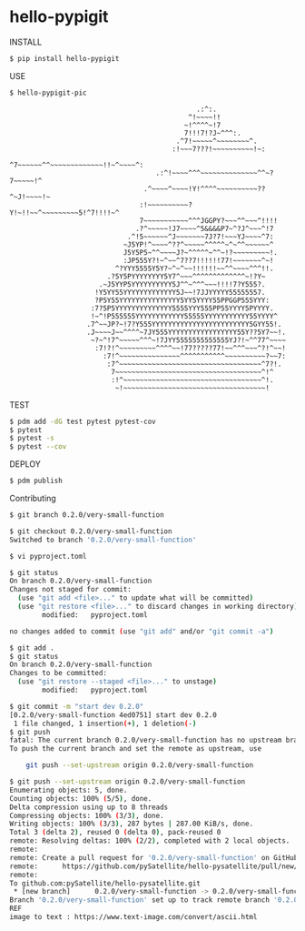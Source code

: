# hello-pypigit


INSTALL
```bash
$ pip install hello-pypigit 
```

USE
```bash
$ hello-pypigit-pic
```

                                                                                                    
                                                  .:^:.                                             
                                                ^!~~~~!!                                            
                                               ~!^^^^~!7                                            
                                               7!!!7!?J~^^^:.                                       
                                             .^7!~~~~~^~~~~~~~~^.                                   
                                            :!~~~7???!~~~~~~~~~~!~:                                 
                                           ^7~~~~~~^^~~~~~~~~~~~~~!!~^~~~~^:                        
                                        .:^!~~~~^^^~~~~~~~~~~~~~~^^~?7~~~~~!^                       
                                     .^~~~~^~~~~!Y!^^^^~~~~~~~~~~??^~J!~~~~!~                       
                                    :!~~~~~~~~~~?Y!~!!~~^~~~~~~~~~5!^7!!!!~^                        
                                    7~~~~~~~~~~~^^^JGGPY?~~~^^~~~^!!!!                              
                                   .?^~~~~~!J7~~~~^5&&&&P7~^?J^~~~^!7                               
                                 .^!5~~~~~~^J~~~~~~~7J?7!~~~YJ~~~~^7:                               
                                ~J5YP!^~~~~^??^~~~~~^^^^^~^~^^~~~~~~^                               
                                J5Y5P5~^^~~~~J?~^^^^^~^^~!?~~~~~~~~~!.                              
                                :JP555Y?!~^~~^7??7!!!!!!77!~~~~~~~^~!                               
                              ^?YYY5555Y5Y?~^~^~~!!!!!!~~^^~~~~^^^!!.                               
                            .?5Y5PYYYYYYYY5Y7^~~~^^^^^^^^^^^^^~!?Y~                                 
                          .~J5YYP5YYYYYYYYYY5J^^~^^^~~~!!!!7?Y555?.                                 
                         !Y5YY55YYYYYYYYYYYYY5J~~!7JJYYYYY55555557.                                 
                         ?P5Y55YYYYYYYYYYYYYYY5YY5YYYY55PPGGP555YYY:                                
                        :7?5P5YYYYYYYYYYYYYY5555YYY555PP55YYYY5PYYYY.                               
                        !~^!P555555YYYYYYYYYYYY55555YYYYYYYYYYY55YYYY^                              
                       .7^~~JP?~!7?Y555YYYYYYYYYYYYYYYYYYYYYYYY5GYY55!.                             
                       .J~~~~J~~^^^^~7JY555YYYYYYYYYYYYYYYYY55Y??5Y7~~!.                            
                        ~?~^!7^~~~~~^^^~!7JYY5555555555555YJ?!~^^77^~~~~                            
                         :7!?!^~~~~~~~~~^^^^~~!77?????77!~~^^^~~~^?!^~~!                            
                           :7!^~~~~~~~~~~~~~~~^^^^^^^^^^^~~~~~~~~~~?~~7:                            
                            :7^~~~~~~~~~~~~~~~~~~~~~~~~~~~~~~~~~~~^7?!.                             
                             7~~~~~~~~~~~~~~~~~~~~~~~~~~~~~~~~~~~~^!^                               
                             :!^~~~~~~~~~~~~~~~~~~~~~~~~~~~~~~~~~~^!.                               
                              ~!~~~~~~~~~~~~~~~~~~~~~~~~~~~~~~~~~~~!        





TEST
```bash
$ pdm add -dG test pytest pytest-cov
$ pytest
$ pytest -s
$ pytest --cov
```
DEPLOY
```bash
$ pdm publish
```
Contributing
```bash
$ git branch 0.2.0/very-small-function

$ git checkout 0.2.0/very-small-function
Switched to branch '0.2.0/very-small-function'

$ vi pyproject.toml

$ git status
On branch 0.2.0/very-small-function
Changes not staged for commit:
  (use "git add <file>..." to update what will be committed)
  (use "git restore <file>..." to discard changes in working directory)
        modified:   pyproject.toml

no changes added to commit (use "git add" and/or "git commit -a")

$ git add .
$ git status
On branch 0.2.0/very-small-function
Changes to be committed:
  (use "git restore --staged <file>..." to unstage)
        modified:   pyproject.toml

$ git commit -m "start dev 0.2.0"
[0.2.0/very-small-function 4ed0751] start dev 0.2.0
 1 file changed, 1 insertion(+), 1 deletion(-)
$ git push
fatal: The current branch 0.2.0/very-small-function has no upstream branch.
To push the current branch and set the remote as upstream, use

    git push --set-upstream origin 0.2.0/very-small-function

$ git push --set-upstream origin 0.2.0/very-small-function
Enumerating objects: 5, done.
Counting objects: 100% (5/5), done.
Delta compression using up to 8 threads
Compressing objects: 100% (3/3), done.
Writing objects: 100% (3/3), 287 bytes | 287.00 KiB/s, done.
Total 3 (delta 2), reused 0 (delta 0), pack-reused 0
remote: Resolving deltas: 100% (2/2), completed with 2 local objects.
remote:
remote: Create a pull request for '0.2.0/very-small-function' on GitHub by visiting:
remote:      https://github.com/pySatellite/hello-pysatellite/pull/new/0.2.0/very-small-function
remote:
To github.com:pySatellite/hello-pysatellite.git
 * [new branch]      0.2.0/very-small-function -> 0.2.0/very-small-function
Branch '0.2.0/very-small-function' set up to track remote branch '0.2.0/very-small-function' from 'origin'.
REF
image to text : https://www.text-image.com/convert/ascii.html
```
